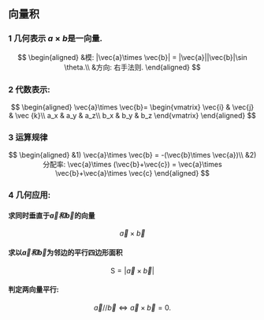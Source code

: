 ## 向量积

### 1 几何表示 $a\times b$是一向量.

$$
\begin{aligned}
	&模: |\vec{a}\times \vec{b}| = |\vec{a}||\vec{b}|\sin \theta.\\
	&方向: 右手法则.
\end{aligned}
$$

### 2 代数表示:

$$
\begin{aligned}
	\vec{a}\times \vec{b}=
	\begin{vmatrix}
		\vec{i} & \vec{j} & \vec {k}\\
		a_x & a_y & a_z\\
		b_x & b_y & b_z
	\end{vmatrix}
\end{aligned}
$$

### 3 运算规律

$$
\begin{aligned}
&1) \vec{a}\times \vec{b} = -(\vec{b}\times \vec{a})\\
&2) 分配率: \vec{a}\times (\vec{b}+\vec{c}) = \vec{a}\times \vec{b}+\vec{a}\times \vec{c}
\end{aligned}
$$

### 4 几何应用:

#### 求同时垂直于$\vec{a}和\vec{b}$的向量

$$\vec{a} \times \vec{b}$$

#### 求以$\vec{a}和\vec{b}$为邻边的平行四边形面积

$$\mathrm{S} = |\vec{a}\times \vec{b}|$$

#### 判定两向量平行:

$$\vec{a}//\vec{b} \iff \vec{a}\times \vec{b} = 0.$$
